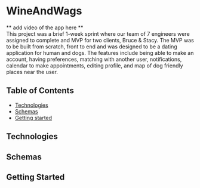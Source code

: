 # WineAndWags
** add video of the app here ** <br />
This project was a brief 1-week sprint where our team of 7 engineers were assigned to complete and MVP for two clients, Bruce & Stacy. The MVP was to be built from scratch, front to end and was designed to be a dating application for human and dogs. The features include being able to make an account, having preferences, matching with another user, notifications, calendar to make appointments, editing profile, and map of dog friendly places near the user. 

## Table of Contents
* [Technologies](#technologies "Goto technologies")
* [Schemas](#schemas "Goto schemas")
* [Getting started](#getting-started "Goto getting-started")

## Technologies 

## Schemas

## Getting Started
<!------
1. git remote add juturna https://github.com/Juturnaa/WineAndWags.git
2. git fetch --all
3. git pull juturna testing
4. git checkout -b "your branch name"
5. git add .
6. git commit -m 'your message'
7. git push origin "your branch name"
8. go to git hub and make PR
9. psql -U michaelbanuelos < server/db/schema.sql
psql -U postgres < server/db/schema.sql
----->
